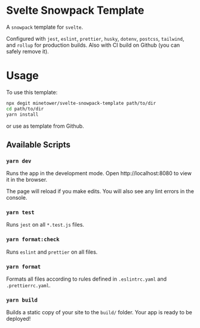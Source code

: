 # Svelte Snowpack Template

A `snowpack` template for `svelte`.

Configured with `jest`, `eslint`, `prettier`, `husky`, `dotenv`, `postcss`, `tailwind`, and `rollup` for production builds. Also with CI build on Github (you can safely remove it).

# Usage

To use this template:

```bash
npx degit minetower/svelte-snowpack-template path/to/dir
cd path/to/dir
yarn install
```

or use as template from Github.

## Available Scripts

### `yarn dev`

Runs the app in the development mode. Open http://localhost:8080 to view it in the browser.

The page will reload if you make edits. You will also see any lint errors in the console.

### `yarn test`

Runs `jest` on all `*.test.js` files.

### `yarn format:check`

Runs `eslint` and `prettier` on all files.

### `yarn format`

Formats all files according to rules defined in `.eslintrc.yaml` and `.prettierrc.yaml`.

### `yarn build`

Builds a static copy of your site to the `build/` folder. Your app is ready to be deployed!
